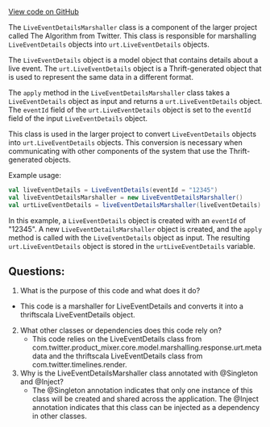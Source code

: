 [View code on GitHub](https://github.com/misbahsy/the-algorithm/product-mixer/core/src/main/scala/com/twitter/product_mixer/core/functional_component/marshaller/response/urt/metadata/LiveEventDetailsMarshaller.scala)

The `LiveEventDetailsMarshaller` class is a component of the larger project called The Algorithm from Twitter. This class is responsible for marshalling `LiveEventDetails` objects into `urt.LiveEventDetails` objects. 

The `LiveEventDetails` object is a model object that contains details about a live event. The `urt.LiveEventDetails` object is a Thrift-generated object that is used to represent the same data in a different format. 

The `apply` method in the `LiveEventDetailsMarshaller` class takes a `LiveEventDetails` object as input and returns a `urt.LiveEventDetails` object. The `eventId` field of the `urt.LiveEventDetails` object is set to the `eventId` field of the input `LiveEventDetails` object. 

This class is used in the larger project to convert `LiveEventDetails` objects into `urt.LiveEventDetails` objects. This conversion is necessary when communicating with other components of the system that use the Thrift-generated objects. 

Example usage:

```scala
val liveEventDetails = LiveEventDetails(eventId = "12345")
val liveEventDetailsMarshaller = new LiveEventDetailsMarshaller()
val urtLiveEventDetails = liveEventDetailsMarshaller(liveEventDetails)
``` 

In this example, a `LiveEventDetails` object is created with an `eventId` of "12345". A new `LiveEventDetailsMarshaller` object is created, and the `apply` method is called with the `LiveEventDetails` object as input. The resulting `urt.LiveEventDetails` object is stored in the `urtLiveEventDetails` variable.
## Questions: 
 1. What is the purpose of this code and what does it do?
   - This code is a marshaller for LiveEventDetails and converts it into a thriftscala LiveEventDetails object.
2. What other classes or dependencies does this code rely on?
   - This code relies on the LiveEventDetails class from com.twitter.product_mixer.core.model.marshalling.response.urt.metadata and the thriftscala LiveEventDetails class from com.twitter.timelines.render.
3. Why is the LiveEventDetailsMarshaller class annotated with @Singleton and @Inject?
   - The @Singleton annotation indicates that only one instance of this class will be created and shared across the application. The @Inject annotation indicates that this class can be injected as a dependency in other classes.